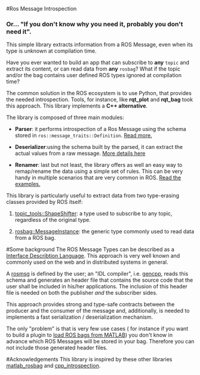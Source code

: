#Ros Message Introspection
### Or... "If you don't know why you need it, probably you don't need it".

This simple library extracts information from a ROS Message, even when its
type is unknown at compilation time. 

Have you ever wanted to build an app that can subscribe to __any__ 
`topic` and extract its content, or can read data from __any__ `rosbag`? 
What if the topic and/or the bag contains user defined ROS types ignored 
at compilation time?

The common solution in the ROS ecosystem is to use Python, that provides
the needed introspection. Tools, for instance, like __rqt_plot__ and __rqt_bag__ 
took this approach. This library implements a __C++ alternative__.

The library is composed of three main modules:

- __Parser__: it performs introspection of a Ros Message using the schema 
stored in `ros::message_traits::Definition`.
[Read more.](../../wiki/The-Parser) 

- __Deserializer__:using the schema built by the parsed, it can extract the 
actual values from a raw message. 
[More details here](../../wiki/The-Deserializer)

- __Renamer__: last but not least, the library offers as well an easy way to 
remap/rename the data using a simple set of rules. This can be very handy in multiple
scenarios that are very common in ROS. [Read the examples.](../../wiki/The-Renamer)

This library is particularly useful to extract data from two type-erasing classes 
provided by ROS itself:

1. [topic_tools::ShapeShifter](http://docs.ros.org/diamondback/api/topic_tools/html/classtopic__tools_1_1ShapeShifter.html):
a type used to subscribe to any topic, regardless of the original type.

2. [rosbag::MessageInstance](http://docs.ros.org/diamondback/api/rosbag/html/c++/classrosbag_1_1MessageInstance.html):
the generic type commonly used to read data from a ROS bag.


#Some background
The ROS Message Types can be described as 
a [Interface Describtion Language](https://en.wikipedia.org/wiki/Interface_description_language).
This approach is very well known and commonly used on the web and in distributed systems in general.

A [rosmsg](http://wiki.ros.org/rosmsg) is defined by the user; an "IDL compiler", i.e. 
[gencpp](http://wiki.ros.org/gencpp), 
reads this schema and generates an header file that contains the source code that the user
shall be included in his/her applications.
The inclusion of this header file is needed on both the publisher *and* the subscriber sides.

This approach provides strong and type-safe contracts between the producer and the consumer 
of the message and, additionally, is needed to implements a fast 
serialization / deserialization mechanism.

The only "problem" is that is very few use cases ( for instance if you want to build
a plugin to [load ROS bags from MATLAB](https://github.com/bcharrow/matlab_rosbag)) 
you don't know in advance which ROS Messages will
be stored in your bag. Therefore you can not include those generated header files.

#Acknowledgements
This library is inspired by these other libraries 
[matlab_rosbag](https://github.com/bcharrow/matlab_rosbag) and 
[cpp_introspection](https://github.com/tu-darmstadt-ros-pkg/cpp_introspection).
   




 



 
